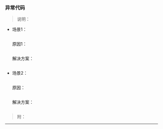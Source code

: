### 异常代码
>说明：
 * 场景1： 
    ```
    ```   
    原因1：    
    ```
    ```
    解决方案：
     ```
     ```
 * 场景2：    
      ```
      ```
    原因：    
     ```
     ```
    解决方案：
      ```
      ```   
>附： 
- - -